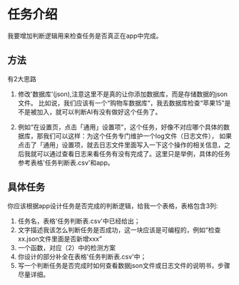 # 任务介绍
我要增加判断逻辑用来检查任务是否真正在app中完成。

## 方法
有2大思路
1. 修改'数据库'(json),注意这里不是真的让你添加数据库，而是存储数据的json文件。
   比如说，我们应该有一个“购物车数据库“，我去数据库检查“苹果15”是不是被加入，就可以判断AI有没有做好这个任务了。

2. 例如“在设置页，点击「通用」设置项”，这个任务，好像不对应哪个具体的数据库，那我们可以这样：为这个任务专门维护一个log文件（日志文件），
如果点击了「通用」设置项，就去日志文件里面写入一下这个操作的相关信息，之后我就可以通过查看日志来看任务有没有完成了。这里只是举例，具体的任务参考表格'任务判断表.csv'和app。


## 具体任务
你应该根据app设计任务是否完成的判断逻辑，给我一个表格，表格包含3列:
1. 任务名，表格'任务判断表.csv'中已经给出；
2. 文字描述我该怎么判断任务是否成功，这一块应该是可编程的，例如“检查xx.json文件里面是否新增xxx”
3. 一个函数，对应（2）中的检测方案
4. 你设计的部分补全在表格'任务判断表.csv'中；
5. 写一个判断任务是否完成时如何查看数据json文件或日志文件的说明书，步骤尽量详细。